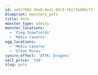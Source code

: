 ```yaml
---
id: ae517064-1be6-4ea1-83c9-fb1f1bdb6c73
blueprint: monsters_pets
title: Poto
monster_type: oddity
monster_locations:
  - 'Fieg Snowfields'
  - 'Mekiv Caverns'
egg_locations:
  - 'Mekiv Caverns'
  - 'Ulkan Mines'
syncro_effect: 'ATTK: Dragons'
sell_price: '150'
slug: poto
---
```

